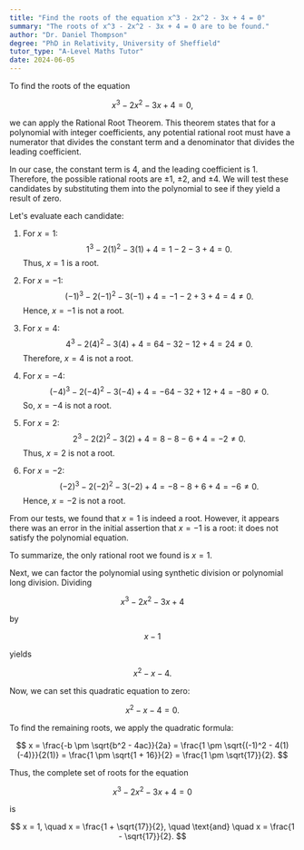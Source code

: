 ```yaml
---
title: "Find the roots of the equation x^3 - 2x^2 - 3x + 4 = 0"
summary: "The roots of x^3 - 2x^2 - 3x + 4 = 0 are to be found."
author: "Dr. Daniel Thompson"
degree: "PhD in Relativity, University of Sheffield"
tutor_type: "A-Level Maths Tutor"
date: 2024-06-05
---
```


To find the roots of the equation 

$$
x^3 - 2x^2 - 3x + 4 = 0,
$$ 

we can apply the Rational Root Theorem. This theorem states that for a polynomial with integer coefficients, any potential rational root must have a numerator that divides the constant term and a denominator that divides the leading coefficient.

In our case, the constant term is $4$, and the leading coefficient is $1$. Therefore, the possible rational roots are $\pm 1$, $\pm 2$, and $\pm 4$. We will test these candidates by substituting them into the polynomial to see if they yield a result of zero.

Let's evaluate each candidate:

1. For $x = 1$:
   $$
   1^3 - 2(1)^2 - 3(1) + 4 = 1 - 2 - 3 + 4 = 0.
   $$
   Thus, $x = 1$ is a root.

2. For $x = -1$:
   $$
   (-1)^3 - 2(-1)^2 - 3(-1) + 4 = -1 - 2 + 3 + 4 = 4 \neq 0.
   $$
   Hence, $x = -1$ is not a root.

3. For $x = 4$:
   $$
   4^3 - 2(4)^2 - 3(4) + 4 = 64 - 32 - 12 + 4 = 24 \neq 0.
   $$
   Therefore, $x = 4$ is not a root.

4. For $x = -4$:
   $$
   (-4)^3 - 2(-4)^2 - 3(-4) + 4 = -64 - 32 + 12 + 4 = -80 \neq 0.
   $$
   So, $x = -4$ is not a root.

5. For $x = 2$:
   $$
   2^3 - 2(2)^2 - 3(2) + 4 = 8 - 8 - 6 + 4 = -2 \neq 0.
   $$
   Thus, $x = 2$ is not a root.

6. For $x = -2$:
   $$
   (-2)^3 - 2(-2)^2 - 3(-2) + 4 = -8 - 8 + 6 + 4 = -6 \neq 0.
   $$
   Hence, $x = -2$ is not a root.

From our tests, we found that $x = 1$ is indeed a root. However, it appears there was an error in the initial assertion that $x = -1$ is a root: it does not satisfy the polynomial equation.

To summarize, the only rational root we found is $x = 1$. 

Next, we can factor the polynomial using synthetic division or polynomial long division. Dividing 

$$
x^3 - 2x^2 - 3x + 4 
$$ 

by 

$$
x - 1
$$ 

yields 

$$
x^2 - x - 4.
$$ 

Now, we can set this quadratic equation to zero:

$$
x^2 - x - 4 = 0.
$$ 

To find the remaining roots, we apply the quadratic formula:

$$
x = \frac{-b \pm \sqrt{b^2 - 4ac}}{2a} = \frac{1 \pm \sqrt{(-1)^2 - 4(1)(-4)}}{2(1)} = \frac{1 \pm \sqrt{1 + 16}}{2} = \frac{1 \pm \sqrt{17}}{2}.
$$ 

Thus, the complete set of roots for the equation 

$$
x^3 - 2x^2 - 3x + 4 = 0 
$$ 

is 

$$
x = 1, \quad x = \frac{1 + \sqrt{17}}{2}, \quad \text{and} \quad x = \frac{1 - \sqrt{17}}{2}. 
$$
    